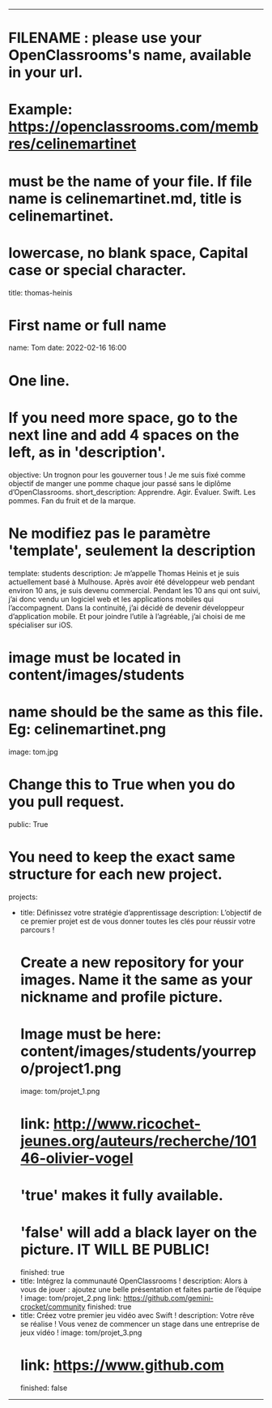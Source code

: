 ---

# FILENAME : please use your OpenClassrooms's name, available in your url.
# Example: https://openclassrooms.com/membres/celinemartinet
# must be the name of your file. If file name is celinemartinet.md, title is celinemartinet.
# lowercase, no blank space, Capital case or special character.
title: thomas-heinis

# First name or full name
name: Tom
date: 2022-02-16 16:00

# One line.
# If you need more space, go to the next line and add 4 spaces on the left, as in 'description'.
objective: 
    Un trognon pour les gouverner tous ! Je me suis fixé comme objectif de manger une pomme 
    chaque jour passé sans le diplôme d’OpenClassrooms.
short_description: Apprendre. Agir. Évaluer. Swift. Les pommes. Fan du fruit et de la marque.

# Ne modifiez pas le paramètre 'template', seulement la description
template: students
description:
    Je m’appelle Thomas Heinis et je suis actuellement basé à Mulhouse. Après avoir
    été développeur web pendant environ 10 ans, je suis devenu commercial. Pendant
    les 10 ans qui ont suivi, j’ai donc vendu un logiciel web et les applications 
	mobiles qui l’accompagnent. Dans la continuité, j’ai décidé de devenir 
	développeur d’application mobile. Et pour joindre l’utile à l’agréable, j’ai 
	choisi de me spécialiser sur iOS.
	
# image must be located in content/images/students
# name should be the same as this file. Eg: celinemartinet.png
image: tom.jpg

# Change this to True when you do you pull request.
public: True

# You need to keep the exact same structure for each new project.
projects:
  - title: Définissez votre stratégie d’apprentissage
    description: L’objectif de ce premier projet est de vous donner toutes les clés pour réussir votre parcours !
    # Create a new repository for your images. Name it the same as your nickname and profile picture.
    # Image must be here: content/images/students/yourrepo/project1.png
    image: tom/projet_1.png
    # link: http://www.ricochet-jeunes.org/auteurs/recherche/10146-olivier-vogel
    # 'true' makes it fully available.
    # 'false' will add a black layer on the picture. IT WILL BE PUBLIC!
    finished: true
  - title: Intégrez la communauté OpenClassrooms !
    description: Alors à vous de jouer : ajoutez une belle présentation et faites partie de l’équipe !
    image: tom/projet_2.png
    link: https://github.com/gemini-crocket/community
    finished: true
  - title: Créez votre premier jeu vidéo avec Swift !
    description: Votre rêve se réalise ! Vous venez de commencer un stage dans une entreprise de jeux vidéo !
    image: tom/projet_3.png
    # link: https://www.github.com
    finished: false
---